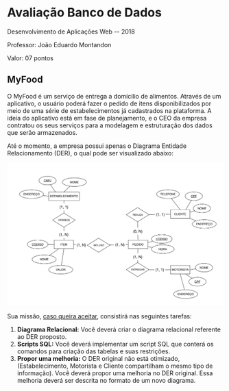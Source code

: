 # Avaliação Banco de Dados

Desenvolvimento de Aplicações Web -- 2018

Professor: João Eduardo Montandon

Valor: 07 pontos

## MyFood

O MyFood é um serviço de entrega a domícilio de alimentos. Através de um aplicativo, o usuário poderá fazer o pedido de itens disponibilizados por meio de uma série de estabelecimentos já cadastrados na plataforma. A ideia do aplicativo está em fase de planejamento, e o CEO da empresa contratou os seus serviços para a modelagem e estruturação dos dados que serão armazenados.

Até o momento, a empresa possui apenas o Diagrama Entidade Relacionamento (DER), o qual pode ser visualizado abaixo:

![DER](der.png)

Sua missão, [caso queira aceitar](https://media.giphy.com/media/gVhplI9SzXgoo/giphy.gif), consistirá nas seguintes tarefas:

1. **Diagrama Relacional:** Você deverá criar o diagrama relacional referente ao DER proposto.
1. **Scripts SQL:** Você deverá implementar um script SQL que conterá os comandos para criação das tabelas e suas restrições.
1. **Propor uma melhoria:** O DER original não está otimizado, (Estabelecimento, Motorista e Cliente compartilham o mesmo tipo de informação). Você deverá propor uma melhoria no DER original. Essa melhoria deverá ser descrita no formato de um novo diagrama.
